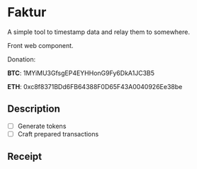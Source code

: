 # Faktur

A simple tool to timestamp data and relay them to somewhere.

Front web component.


Donation:

**BTC**: 1MYiMU3GfsgEP4EYHHonG9Fy6DkA1JC3B5

**ETH**: 0xc8f8371BDd6FB64388F0D65F43A0040926Ee38be

## Description

 * [ ] Generate tokens
 * [ ] Craft prepared transactions

## Receipt


